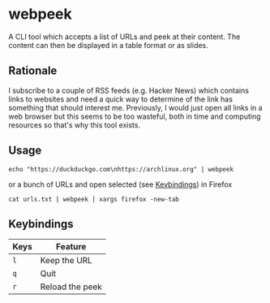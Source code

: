 # webpeek

A CLI tool which accepts a list of URLs and peek at their content. The content can then be displayed in a table format or as slides.


## Rationale

I subscribe to a couple of RSS feeds (e.g. Hacker News) which contains links to websites and need a quick way to determine of the link has something that should interest me. Previously, I would just open all links in a web browser but this seems to be too wasteful, both in time and computing resources so that's why this tool exists.


## Usage

```
echo "https://duckduckgo.com\nhttps://archlinux.org" | webpeek
```

or a bunch of URLs and open selected (see [Keybindings](#keybindings)) in Firefox

```
cat urls.txt | webpeek | xargs firefox -new-tab
```

## Keybindings

 Keys | Feature         |
------|-----------------|
 `l`  | Keep the URL    |
 `q`  | Quit            |
 `r`  | Reload the peek |
